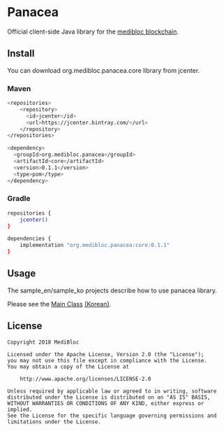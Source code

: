# Panacea

Official client-side Java library for the [medibloc blockchain](https://github.com/medibloc/go-medibloc).

## Install
You can download org.medibloc.panacea.core library from jcenter.   

### Maven
```bash
<repositories>
    <repository>
      <id>jcenter</id>
      <url>https://jcenter.bintray.com/</url>
    </repository>
</repositories>

<dependency>
  <groupId>org.medibloc.panacea</groupId>
  <artifactId>core</artifactId>
  <version>0.1.1</version>
  <type>pom</type>
</dependency>
```

### Gradle
```bash
repositories {
    jcenter()
}

dependencies {
    implementation "org.medibloc.panacea:core:0.1.1"
}
```

## Usage
The sample_en/sample_ko projects describe how to use panacea library.

Please see the
[Main Class](https://github.com/medibloc/panacea-java/blob/master/sample_en/src/main/java/Main.java)
[(Korean)](https://github.com/medibloc/panacea-java/blob/master/sample_ko/src/main/java/Main.java).

## License
```
Copyright 2018 MediBloc

Licensed under the Apache License, Version 2.0 (the "License");
you may not use this file except in compliance with the License.
You may obtain a copy of the License at

    http://www.apache.org/licenses/LICENSE-2.0

Unless required by applicable law or agreed to in writing, software
distributed under the License is distributed on an "AS IS" BASIS,
WITHOUT WARRANTIES OR CONDITIONS OF ANY KIND, either express or implied.
See the License for the specific language governing permissions and
limitations under the License.
```
